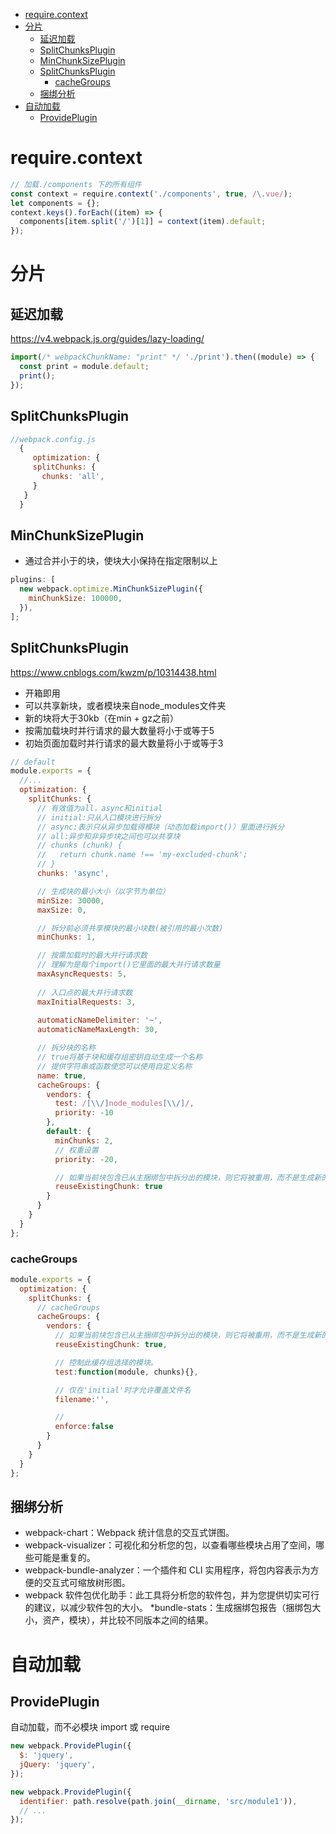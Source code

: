 <!-- TOC -->

- [require.context](#requirecontext)
- [分片](#分片)
    - [延迟加载](#延迟加载)
    - [SplitChunksPlugin](#splitchunksplugin)
    - [MinChunkSizePlugin](#minchunksizeplugin)
    - [SplitChunksPlugin](#splitchunksplugin-1)
        - [cacheGroups](#cachegroups)
    - [捆绑分析](#捆绑分析)
- [自动加载](#自动加载)
    - [ProvidePlugin](#provideplugin)

<!-- /TOC -->

# require.context

```js
// 加载./components 下的所有组件
const context = require.context('./components', true, /\.vue/);
let components = {};
context.keys().forEach((item) => {
  components[item.split('/')[1]] = context(item).default;
});
```

# 分片

## 延迟加载

https://v4.webpack.js.org/guides/lazy-loading/

```js
import(/* webpackChunkName: "print" */ './print').then((module) => {
  const print = module.default;
  print();
});
```

## SplitChunksPlugin

```js
//webpack.config.js
  {
     optimization: {
     splitChunks: {
       chunks: 'all',
     }
   }
  }
```

## MinChunkSizePlugin

- 通过合并小于的块，使块大小保持在指定限制以上

```js
plugins: [
  new webpack.optimize.MinChunkSizePlugin({
    minChunkSize: 100000,
  }),
];
```

## SplitChunksPlugin

https://www.cnblogs.com/kwzm/p/10314438.html

* 开箱即用
* 可以共享新块，或者模块来自node_modules文件夹
* 新的块将大于30kb（在min + gz之前）
* 按需加载块时并行请求的最大数量将小于或等于5
* 初始页面加载时并行请求的最大数量将小于或等于3
```js
// default
module.exports = {
  //...
  optimization: {
    splitChunks: {
      // 有效值为all，async和initial
      // initial:只从入口模块进行拆分
      // async:表示只从异步加载得模块（动态加载import()）里面进行拆分
      // all:异步和非异步块之间也可以共享块
      // chunks (chunk) {
      //   return chunk.name !== 'my-excluded-chunk';
      // }
      chunks: 'async',

      // 生成块的最小大小（以字节为单位）
      minSize: 30000,
      maxSize: 0,

      // 拆分前必须共享模块的最小块数(被引用的最小次数)
      minChunks: 1,

      // 按需加载时的最大并行请求数
      // 理解为是每个import()它里面的最大并行请求数量
      maxAsyncRequests: 5,
      
      // 入口点的最大并行请求数
      maxInitialRequests: 3,
      
      automaticNameDelimiter: '~',
      automaticNameMaxLength: 30,

      // 拆分块的名称
      // true将基于块和缓存组密钥自动生成一个名称
      // 提供字符串或函数使您可以使用自定义名称
      name: true,
      cacheGroups: {
        vendors: {
          test: /[\\/]node_modules[\\/]/,
          priority: -10
        },
        default: {
          minChunks: 2,
          // 权重设置
          priority: -20,

          // 如果当前块包含已从主捆绑包中拆分出的模块，则它将被重用，而不是生成新的模块。
          reuseExistingChunk: true
        }
      }
    }
  }
};
```

### cacheGroups

```js
module.exports = {
  optimization: {
    splitChunks: {
      // cacheGroups
      cacheGroups: {
        vendors: {
          // 如果当前块包含已从主捆绑包中拆分出的模块，则它将被重用，而不是生成新的模块
          reuseExistingChunk: true,

          // 控制此缓存组选择的模块。
          test:function(module, chunks){},

          // 仅在'initial'时才允许覆盖文件名
          filename:'',

          // 
          enforce:false
        }
      }
    }
  }
};
```

## 捆绑分析

- webpack-chart：Webpack 统计信息的交互式饼图。
- webpack-visualizer：可视化和分析您的包，以查看哪些模块占用了空间，哪些可能是重复的。
- webpack-bundle-analyzer：一个插件和 CLI 实用程序，将包内容表示为方便的交互式可缩放树形图。
- webpack 软件包优化助手：此工具将分析您的软件包，并为您提供切实可行的建议，以减少软件包的大小。
  \*bundle-stats：生成捆绑包报告（捆绑包大小，资产，模块），并比较不同版本之间的结果。  


# 自动加载

## ProvidePlugin

自动加载，而不必模块 import 或 require

```js
new webpack.ProvidePlugin({
  $: 'jquery',
  jQuery: 'jquery',
});

new webpack.ProvidePlugin({
  identifier: path.resolve(path.join(__dirname, 'src/module1')),
  // ...
});
```
